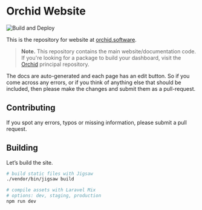 # Orchid Website

![Build and Deploy](https://github.com/orchidsoftware/orchid.software/workflows/Build%20and%20Deploy/badge.svg?branch=master)

This is the repository for website at [orchid.software](http://orchid.software).

> **Note.** This repository contains the main website/documentation code. If you're looking for a package to build your dashboard, visit the [Orchid](https://github.com/orchidsoftware/platform) principal repository.

The docs are auto-generated and each page has an edit button. So if you come across any errors, or if you think of anything else that should be included, then please make the changes and submit them as a pull-request.

## Contributing

If you spot any errors, typos or missing information, please submit a pull
request.

## Building 

Let’s build the site.

```bash
# build static files with Jigsaw
./vendor/bin/jigsaw build

# compile assets with Laravel Mix
# options: dev, staging, production
npm run dev
```
